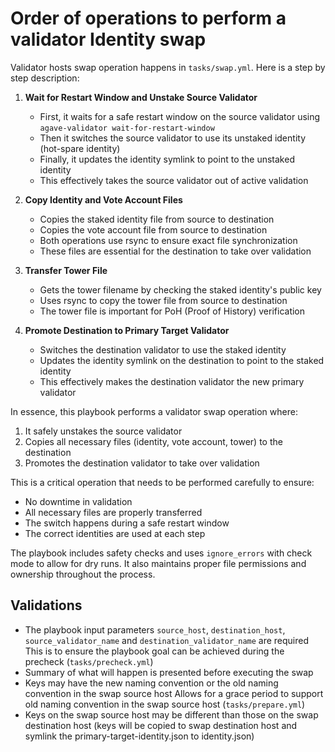 # Order of operations to perform a validator Identity swap

Validator hosts swap operation happens in `tasks/swap.yml`. Here is a step by step description:

1. **Wait for Restart Window and Unstake Source Validator**
   - First, it waits for a safe restart window on the source validator using `agave-validator wait-for-restart-window`
   - Then it switches the source validator to use its unstaked identity (hot-spare identity)
   - Finally, it updates the identity symlink to point to the unstaked identity
   - This effectively takes the source validator out of active validation

2. **Copy Identity and Vote Account Files**
   - Copies the staked identity file from source to destination
   - Copies the vote account file from source to destination
   - Both operations use rsync to ensure exact file synchronization
   - These files are essential for the destination to take over validation

3. **Transfer Tower File**
   - Gets the tower filename by checking the staked identity's public key
   - Uses rsync to copy the tower file from source to destination
   - The tower file is important for PoH (Proof of History) verification

4. **Promote Destination to Primary Target Validator**
   - Switches the destination validator to use the staked identity
   - Updates the identity symlink on the destination to point to the staked identity
   - This effectively makes the destination validator the new primary validator

In essence, this playbook performs a validator swap operation where:
1. It safely unstakes the source validator
2. Copies all necessary files (identity, vote account, tower) to the destination
3. Promotes the destination validator to take over validation

This is a critical operation that needs to be performed carefully to ensure:
- No downtime in validation
- All necessary files are properly transferred
- The switch happens during a safe restart window
- The correct identities are used at each step

The playbook includes safety checks and uses `ignore_errors` with check mode to allow for dry runs. It also maintains proper file permissions and ownership throughout the process.

## Validations

- The playbook input parameters `source_host`, `destination_host`, `source_validator_name` and `destination_validator_name` are required
  This is to ensure the playbook goal can be achieved during the precheck (`tasks/precheck.yml`)
- Summary of what will happen is presented before executing the swap
- Keys may have the new naming convention or the old naming convention in the swap source host
  Allows for a grace period to support old naming convention in the swap source host (`tasks/prepare.yml`)
- Keys on the swap source host may be different than those on the swap destination host
  (keys will be copied to swap destination host and symlink the primary-target-identity.json to identity.json)
